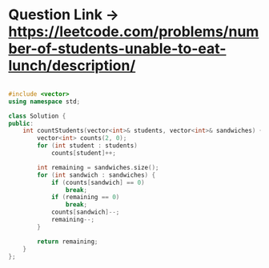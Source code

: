 # Question Link -> https://leetcode.com/problems/number-of-students-unable-to-eat-lunch/description/

```cpp

#include <vector>
using namespace std;

class Solution {
public:
    int countStudents(vector<int>& students, vector<int>& sandwiches) {
        vector<int> counts(2, 0);
        for (int student : students)
            counts[student]++;

        int remaining = sandwiches.size();
        for (int sandwich : sandwiches) {
            if (counts[sandwich] == 0)
                break;
            if (remaining == 0)
                break;
            counts[sandwich]--;
            remaining--;
        }

        return remaining;
    }
};
````

